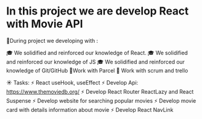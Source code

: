 <h1>In this project we are develop React with Movie API </h1>

🔧During project we developing with :

🎓 We solidified and reinforced our knowledge of React.
🎓 We solidified and reinforced our knowledge of JS
🎓 We solidified and reinforced our knowledge of Git/GitHub
🔨Work with Parcel
🔨 Work with scrum and trello

☀️ Tasks:
⚡ React useHook, useEffect
⚡ Develop Api: https://www.themoviedb.org/
⚡ Develop React Router ReactLazy and React Suspense
⚡ Develop website for searching popular movies
⚡ Develop movie card with details information about movie
⚡ Develop React NavLink
